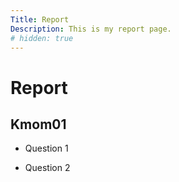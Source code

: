 ```yaml
---
Title: Report
Description: This is my report page.
# hidden: true
---
```


Report
==================

## Kmom01

* Question 1

* Question 2